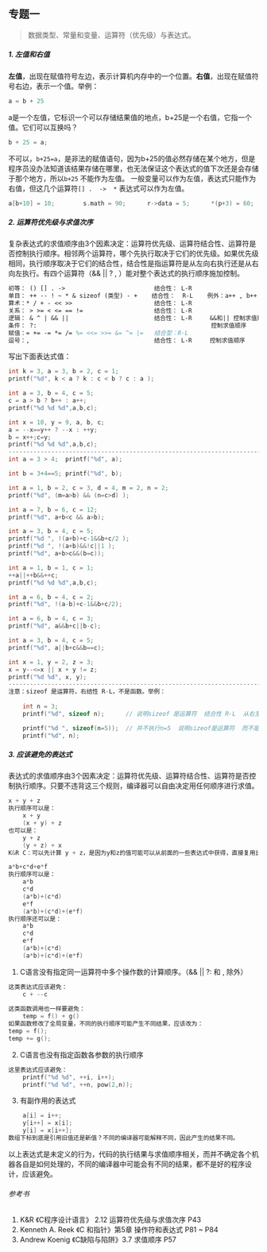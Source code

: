 ## 专题一

> 数据类型、常量和变量、运算符（优先级）与表达式。

##### 1. 左值和右值

**左值**，出现在赋值符号左边，表示计算机内存中的一个位置。**右值**，出现在赋值符号右边，表示一个值。举例：

```c
a = b + 25
```

a是一个左值，它标识一个可以存储结果值的地点，b+25是一个右值，它指一个值。它们可以互换吗？

```c
b + 25 = a;
```

不可以，`b+25=a`，是非法的赋值语句，因为b+25的值必然存储在某个地方，但是程序员没办法知道该结果存储在哪里，也无法保证这个表达式的值下次还是会存储于那个地方，所以`b+25` 不能作为左值。  一般变量可以作为左值，表达式只能作为右值，但这几个运算符`[] .  ->  *` 表达式可以作为左值。

```c
a[b+10] = 10;        s.math = 90;      r->data = 5;      *(p+3) = 60;  
```

##### 2. 运算符优先级与求值次序

复杂表达式的求值顺序由3个因素决定：运算符优先级、运算符结合性、运算符是否控制执行顺序。相邻两个运算符，哪个先执行取决于它们的优先级。如果优先级相同，执行顺序取决于它们的结合性，结合性是指运算符是从左向右执行还是从右向左执行。有四个运算符（&&  ||  ?  ,  ）能对整个表达式的执行顺序施加控制。

```tex
初等： () [] . ->                         结合性： L-R
单目： ++ -- ! ~ * & sizeof (类型) - +    结合性：  R-L    例外：a++ , b++ 结合性是 L-R 
算术：* / + - << >>                       结合性： L-R
关系： > >= < <= == !=                    结合性： L-R
逻辑： & ^ | && ||                        结合性： L-R     &&和|| 控制求值顺序
条件： ?:                                                 控制求值顺序
赋值：= += -= *= /= %= <<= >>= &= ^= |=   结合型：R-L
逗号：,                                   结合性： L-R     控制求值顺序
```

写出下面表达式值：

```c
int k = 3, a = 3, b = 2, c = 1;
printf("%d", k < a ? k : c < b ? c : a );

int a = 3, b = 4, c = 5;
c = a > b ? b++ : a++;
printf("%d %d %d",a,b,c);

int x = 10, y = 9, a, b, c;
a = --x==y++ ? --x : ++y;
b = x++;c=y;
printf("%d %d %d",a,b,c);
-------------------------------------------------------------------------
int a = 3 > 4;	printf("%d", a);

int b = 3+4==5; printf("%d", b);

int a = 1, b = 2, c = 3, d = 4, m = 2, n = 2;
printf("%d", (m=a>b) && (n=c>d) );

int a = 7, b = 6, c = 12;
printf("%d", a+b<c && a>b);

int a = 3, b = 4, c = 5;
printf("%d ", !(a+b)+c-1&&b+c/2 );
printf("%d ", !(a+b)&&!c||1 );
printf("%d", a+b>c&&(b=c));

int a = 1, b = 1, c = 1;
++a||++b&&++c;
printf("%d %d %d",a,b,c);

int a = 6, b = 4, c = 2;
printf("%d", !(a-b)+c-1&&b+c/2);

int a = 6, b = 4, c = 3;
printf("%d", a&&b+c||b-c);

int a = 3, b = 4, c = 5;
printf("%d", a||b+c&&b==c);

int x = 1, y = 2, z = 3;
x = y--<=x || x + y != z;
printf("%d %d", x, y);
------------------------------------------------------------------------
注意：sizeof 是运算符，右结性 R-L，不是函数。举例：
    
    int n = 3;
    printf("%d", sizeof n);      // 说明sizeof 是运算符  结合性 R-L  从右至左

    printf("%d ", sizeof(n=5));  // 并不执行n=5  说明sizeof是运算符  而不是函数
    printf("%d", n);
```

##### 3. 应该避免的表达式

表达式的求值顺序由3个因素决定：运算符优先级、运算符结合性、运算符是否控制执行顺序。只要不违背这三个规则，编译器可以自由决定用任何顺序进行求值。

```c
x + y + z
执行顺序可以是：
    x + y
    (x + y) + z
也可以是：
    y + z
    (y + z) + x
K&R C：可以先计算 y + z，是因为y和z的值可能可以从前面的一些表达式中获得，直接复用比重新求值效率更高。

a*b+c*d+e*f
执行顺序可以是：
    a*b  
    c*d  
    (a*b)+(c*d)   
    e*f  
    (a*b)+(c*d)+(e*f)
执行顺序还可以是：
    a*b 
    c*d
	e*f
    (a*b)+(c*d)
    (a*b)+(c*d)+(e*f)

```

1. C语言没有指定同一运算符中多个操作数的计算顺序。（&&   ||   ?: 和 ,  除外）

```c
这类表达式应该避免：
	c + --c
    
这类函数调用也一样要避免：    
    temp = f() + g() 
如果函数修改了全局变量，不同的执行顺序可能产生不同结果，应该改为：
temp = f();
temp += g();

```

2. C语言也没有指定函数各参数的执行顺序

```c
这里表达式应该避免：
    printf("%d %d", ++i, i++);
    printf("%d %d", ++n, pow(2,n));

```

3. 有副作用的表达式

```c
	a[i] = i++;
    y[i++] = x[i];
    y[i] = x[i++];
数组下标到底是引用旧值还是新值？不同的编译器可能解释不同，因此产生的结果不同。
```

以上表达式是未定义的行为，代码的执行结果与求值顺序相关，而并不确定各个机器各自是如何处理的，不同的编译器中可能会有不同的结果，都不是好的程序设计，应该避免。

###### 参考书

1. K&R 《C程序设计语言》 2.12 运算符优先级与求值次序  P43 
2. Kenneth A. Reek 《C 和指针》第5章 操作符和表达式  P81 ~ P84
3. Andrew Koenig 《C缺陷与陷阱》3.7 求值顺序 P57